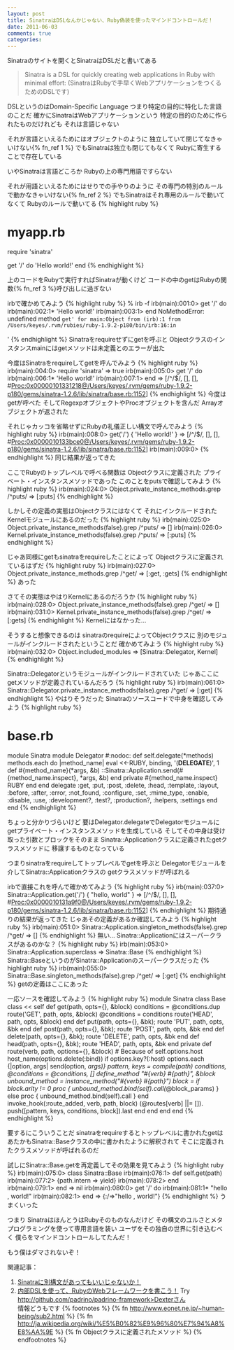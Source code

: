 ```yaml
---
layout: post
title: SinatraはDSLなんかじゃない、Ruby偽装を使ったマインドコントロールだ！
date: 2011-06-03
comments: true
categories:
---
```



Sinatraのサイトを開くとSinatraはDSLだと書いてある
> 
> Sinatra is a DSL for quickly creating web applications in Ruby with minimal effort:
> (SinatraはRubyで手早くWebアプリケーションをつくるためのDSLです)


DSLというのはDomain-Specific Language
つまり特定の目的に特化した言語のことだ
確かにSinatraはWebアプリケーションという
特定の目的のために作られたものだけれども
それは言語じゃない

それが言語といえるためにはオブジェクトのように
独立していて閉じてなきゃいけない{% fn_ref 1 %}
でもSinatraは独立も閉じてもなくて
Rubyに寄生することで存在している

いやSinatraは言語どころか
Rubyの上の専門用語ですらない

それが用語といえるためにはせりでの手やりのように
その専門の特別のルールで動かなきゃいけない{% fn_ref 2 %}
でもSinatraはそれ専用のルールで動いてなくて
Rubyのルールで動いてる
{% highlight ruby %}
  # myapp.rb
  require 'sinatra'
  
  get '/' do
    'Hello world!'
  end
{% endhighlight %}

上のコードをRubyで実行すればSinatraが動くけど
コードの中のgetはRubyの関数{% fn_ref 3 %}呼び出しに過ぎない

irbで確かめてみよう
{% highlight ruby %}
% irb -f
irb(main):001:0> get '/' do
irb(main):002:1*  'Hello world!'
irb(main):003:1> end
NoMethodError: undefined method `get' for main:Object
        from (irb):1
        from /Users/keyes/.rvm/rubies/ruby-1.9.2-p180/bin/irb:16:in `<main>'
{% endhighlight %}
Sinatraをrequireせずにgetを呼ぶと
Objectクラスのインスタンスmainにはgetメソッドは未定義とのエラーが出た

今度はSinatraをrequireしてgetを呼んでみよう
{% highlight ruby %}
irb(main):004:0> require 'sinatra'
=> true
irb(main):005:0> get '/' do
irb(main):006:1*  'Hello world!'
irb(main):007:1> end
=> [/^\/$/, [], [], #<Proc:0x00000101331218@/Users/keyes/.rvm/gems/ruby-1.9.2-p180/gems/sinatra-1.2.6/lib/sinatra/base.rb:1152>]
{% endhighlight %}
今度はgetが呼べた
そしてRegexpオブジェクトやProcオブジェクトを含んだ
Arrayオブジェクトが返された

それじゃカッコを省略せずにRubyの礼儀正しい構文で呼んでみよう
{% highlight ruby %}
irb(main):008:0> get('/') { 'Hello world!' }
=> [/^\/$/, [], [], #<Proc:0x0000010133bce0@/Users/keyes/.rvm/gems/ruby-1.9.2-p180/gems/sinatra-1.2.6/lib/sinatra/base.rb:1152>]
irb(main):009:0> 
{% endhighlight %}
同じ結果が返ってきた

ここでRubyのトップレベルで呼べる関数は
Objectクラスに定義された
プライベート・インスタンスメソッドであった
このことをputsで確認してみよう
{% highlight ruby %}
irb(main):024:0> Object.private_instance_methods.grep /^puts/
=> [:puts]
{% endhighlight %}

しかしその定義の実態はObjectクラスにはなくて
それにインクルードされたKernelモジュールにあるのだった
{% highlight ruby %}
irb(main):025:0> Object.private_instance_methods(false).grep /^puts/
=> []
irb(main):026:0> Kernel.private_instance_methods(false).grep /^puts/
=> [:puts]
{% endhighlight %}

じゃあ同様にgetもsinatraをrequireしたことによって
Objectクラスに定義されているはずだ
{% highlight ruby %}
irb(main):027:0> Object.private_instance_methods.grep /^get/
=> [:get, :gets]
{% endhighlight %}
あった

さてその実態はやはりKernelにあるのだろうか
{% highlight ruby %}
irb(main):028:0> Object.private_instance_methods(false).grep /^get/
=> []
irb(main):031:0> Kernel.private_instance_methods(false).grep /^get/
=> [:gets]
{% endhighlight %}
Kernelにはなかった...

そうすると想像できるのは
sinatraのrequireによってObjectクラスに
別のモジュールがインクルードされたということだ
確かめてみよう
{% highlight ruby %}
irb(main):032:0> Object.included_modules
=> [Sinatra::Delegator, Kernel]
{% endhighlight %}

Sinatra::Delegatorというモジュールがインクルードされていた
じゃあここにgetメソッドが定義されているんだろう
{% highlight ruby %}
irb(main):061:0> Sinatra::Delegator.private_instance_methods(false).grep /^get/
=> [:get]
{% endhighlight %}
やはりそうだった
Sinatraのソースコードで中身を確認してみよう
{% highlight ruby %}
# base.rb
module Sinatra
  module Delegator #:nodoc:
    def self.delegate(*methods)
      methods.each do |method_name|
        eval <<-RUBY, binding, '(__DELEGATE__)', 1
          def #{method_name}(*args, &b)
            ::Sinatra::Application.send(#{method_name.inspect}, *args, &b)
          end
          private #{method_name.inspect}
        RUBY
      end
    end
    delegate :get, :put, :post, :delete, :head, :template, :layout,
             :before, :after, :error, :not_found, :configure, :set, :mime_type,
             :enable, :disable, :use, :development?, :test?, :production?,
             :helpers, :settings
  end
end
{% endhighlight %}

ちょっと分かりづらいけど
要はDelegator.delegateでDelegatorモジュールに
getプライベート・インスタンスメソッドを生成している
そしてその中身は受け取った引数とブロックをそのまま
Sinatra::Applicationクラスに定義されたgetクラスメソッドに
移譲するものとなっている

つまりsinatraをrequireしてトップレベルでgetを呼ぶと
Delegatorモジュールを介してSinatra::Applicationクラスの
getクラスメソッドが呼ばれる

irbで直接これを呼んで確かめてみよう
{% highlight ruby %}
irb(main):037:0> Sinatra::Application.get('/') { "hello, world" }
=> [/^\/$/, [], [], #<Proc:0x0000010131a9f0@/Users/keyes/.rvm/gems/ruby-1.9.2-p180/gems/sinatra-1.2.6/lib/sinatra/base.rb:1152>]
{% endhighlight %}
期待通りの結果が返ってきた
じゃあその定義があるか確認してみよう
{% highlight ruby %}
irb(main):051:0> Sinatra::Application.singleton_methods(false).grep /^get/
=> []
{% endhighlight %}
無い...
Sinatra::Applicationにはスーパークラスがあるのかな？
{% highlight ruby %}
irb(main):053:0> Sinatra::Application.superclass
=> Sinatra::Base
{% endhighlight %}
Sinatra::BaseというのがSinatra::Applicationのスーパークラスだった
{% highlight ruby %}
irb(main):055:0> Sinatra::Base.singleton_methods(false).grep /^get/
=> [:get]
{% endhighlight %}
getの定義はここにあった

一応ソースを確認してみよう
{% highlight ruby %}
module Sinatra
  class Base
    class << self
      def get(path, opts={}, &block)
        conditions = @conditions.dup
        route('GET', path, opts, &block)
        @conditions = conditions
        route('HEAD', path, opts, &block)
      end
      def put(path, opts={}, &bk);    route 'PUT',    path, opts, &bk end
      def post(path, opts={}, &bk);   route 'POST',   path, opts, &bk end
      def delete(path, opts={}, &bk); route 'DELETE', path, opts, &bk end
      def head(path, opts={}, &bk);   route 'HEAD',   path, opts, &bk end
    private
      def route(verb, path, options={}, &block)
        # Because of self.options.host
        host_name(options.delete(:bind)) if options.key?(:host)
        options.each {|option, args| send(option, *args)}
        pattern, keys = compile(path)
        conditions, @conditions = @conditions, []
        define_method "#{verb} #{path}", &block
        unbound_method = instance_method("#{verb} #{path}")
        block =
          if block.arity != 0
            proc { unbound_method.bind(self).call(*@block_params) }
          else
            proc { unbound_method.bind(self).call }
          end
        invoke_hook(:route_added, verb, path, block)
        (@routes[verb] ||= []).
          push([pattern, keys, conditions, block]).last
      end
    end
  end
end
{% endhighlight %}

要するにこういうことだ
sinatraをrequireするとトップレベルに書かれたgetは
あたかもSinatra::Baseクラスの中に書かれたように解釈されて
そこに定義されたクラスメソッドが呼ばれるのだ

試しにSinatra::Base.getを再定義してその効果を見てみよう
{% highlight ruby %}
irb(main):075:0> class Sinatra::Base
irb(main):076:1>   def self.get(path)
irb(main):077:2>     {path.intern => yield}
irb(main):078:2>   end
irb(main):079:1> end
=> nil
irb(main):080:0> get '/' do
irb(main):081:1*  "hello , world!"
irb(main):082:1> end
=> {:/=>"hello , world!"}
{% endhighlight %}
うまくいった

つまり
SinatraはほんとうはRubyそのものなんだけど
その構文のユルさとメタプログラミングを使って専用言語を装い
ユーザをその独自の世界に引き込むべく
僕らをマインドコントロールしてたんだ！

もう僕はダマされないぞ！

関連記事：
1. [Sinatraに別構文があってもいいじゃないか！](/2011/06/05/Sinatra/)
1. [内部DSLを使って、RubyのWebフレームワークを書こう！](/2011/06/07/DSL-Ruby-Web/)
Try http://github.com/padrino/padrino-framework>Dexterさん<br>情報どうもです
{% footnotes %}
   {% fn http://www.eonet.ne.jp/~human-being/sub2.html %}
   {% fn http://ja.wikipedia.org/wiki/%E5%B0%82%E9%96%80%E7%94%A8%E8%AA%9E %}
   {% fn Objectクラスに定義されたメソッド %}
{% endfootnotes %}
